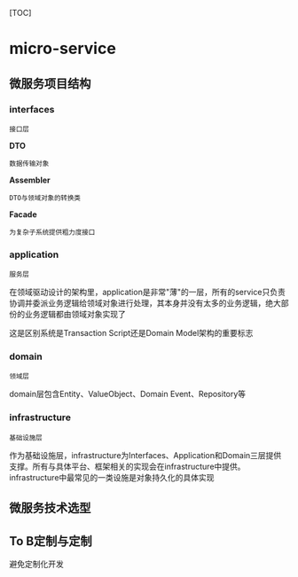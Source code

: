 [TOC]

# micro-service

## 微服务项目结构

### interfaces

`接口层`

**DTO**

`数据传输对象`

**Assembler**

`DTO与领域对象的转换类`

**Facade**

`为复杂子系统提供粗力度接口`

### application

`服务层`

在领域驱动设计的架构里，application是非常"薄"的一层，所有的service只负责协调并委派业务逻辑给领域对象进行处理，其本身并没有太多的业务逻辑，绝大部份的业务逻辑都由领域对象实现了

这是区别系统是Transaction Script还是Domain Model架构的重要标志

### domain

`领域层`

domain层包含Entity、ValueObject、Domain Event、Repository等

### infrastructure

`基础设施层`

作为基础设施层，infrastructure为Interfaces、Application和Domain三层提供支撑。所有与具体平台、框架相关的实现会在infrastructure中提供。infrastructure中最常见的一类设施是对象持久化的具体实现

## 微服务技术选型



## To B定制与定制
避免定制化开发